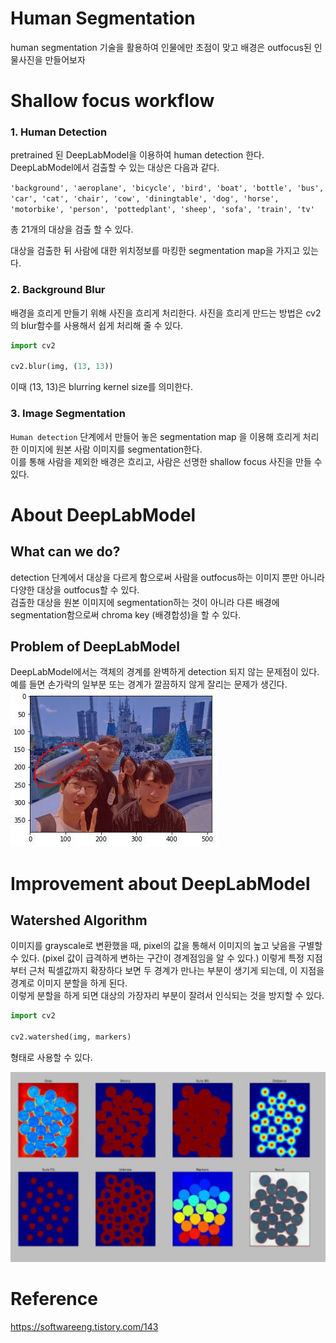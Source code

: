 # Human Segmentation  
human segmentation 기술을 활용하여 인물에만 초점이 맞고 배경은 outfocus된 인물사진을 만들어보자

# Shallow focus workflow  
### 1. Human Detection  
pretrained 된 DeepLabModel을 이용하여 human detection 한다.  
DeepLabModel에서 검출할 수 있는 대상은 다음과 같다.  
  
`'background', 'aeroplane', 'bicycle', 'bird', 'boat', 'bottle', 'bus', 'car', 'cat', 'chair', 'cow', 'diningtable', 'dog', 'horse', 'motorbike', 'person', 'pottedplant', 'sheep', 'sofa', 'train', 'tv'`  
  
  총 21개의 대상을 검출 할 수 있다.  
    
대상을 검출한 뒤 사람에 대한 위치정보를 마킹한 segmentation map을 가지고 있는다.  

### 2. Background Blur  
배경을 흐리게 만들기 위해 사진을 흐리게 처리한다. 
사진을 흐리게 만드는 방법은 cv2의 blur함수를 사용해서 쉽게 처리해 줄 수 있다.  
```python
import cv2 

cv2.blur(img, (13, 13))
```
이때 (13, 13)은 blurring kernel size를 의미한다.  
  
### 3. Image Segmentation  
`Human detection` 단계에서 만들어 놓은 segmentation map 을 이용해 흐리게 처리한 이미지에 원본 사람 이미지를 segmentation한다.  
이를 통해 사람을 제외한 배경은 흐리고, 사람은 선명한 shallow focus 사진을 만들 수 있다.  

# About DeepLabModel  
## What can we do?
detection 단계에서 대상을 다르게 함으로써 사람을 outfocus하는 이미지 뿐만 아니라 다양한 대상을 outfocus할 수 있다.  
검출한 대상을 원본 이미지에 segmentation하는 것이 아니라 다른 배경에 segmentation함으로써 chroma key (배경합성)을 할 수 있다.  

## Problem of DeepLabModel  
DeepLabModel에서는 객체의 경계를 완벽하게 detection 되지 않는 문제점이 있다. 예를 들면 손가락의 일부분 또는 경계가 깔끔하지 않게 잘리는 문제가 생긴다.  
![problem](utils/problem.jpg)
  
# Improvement about DeepLabModel  
## Watershed Algorithm  
이미지를 grayscale로 변환했을 때, pixel의 값을 통해서 이미지의 높고 낮음을 구별할 수 있다. (pixel 값이 급격하게 변하는 구간이 경계점임을 알 수 있다.)  이렇게 특정 지점부터 근처 픽셀값까지 확장하다 보면 두 경계가 만나는 부분이 생기게 되는데, 이 지점을 경계로 이미지 분할을 하게 된다.  
이렇게 분할을 하게 되면 대상의 가장자리 부분이 잘려서 인식되는 것을 방지할 수 있다.  

```python
import cv2

cv2.watershed(img, markers)
```
형태로 사용할 수 있다.  

![watershed](utils/watershed.jpg)

# Reference  
https://softwareeng.tistory.com/143

